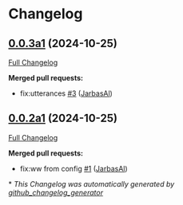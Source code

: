 # Changelog

## [0.0.3a1](https://github.com/TigreGotico/ovos-simple-listener/tree/0.0.3a1) (2024-10-25)

[Full Changelog](https://github.com/TigreGotico/ovos-simple-listener/compare/0.0.2a1...0.0.3a1)

**Merged pull requests:**

- fix:utterances [\#3](https://github.com/TigreGotico/ovos-simple-listener/pull/3) ([JarbasAl](https://github.com/JarbasAl))

## [0.0.2a1](https://github.com/TigreGotico/ovos-simple-listener/tree/0.0.2a1) (2024-10-25)

[Full Changelog](https://github.com/TigreGotico/ovos-simple-listener/compare/0.0.1...0.0.2a1)

**Merged pull requests:**

- fix:ww from config [\#1](https://github.com/TigreGotico/ovos-simple-listener/pull/1) ([JarbasAl](https://github.com/JarbasAl))



\* *This Changelog was automatically generated by [github_changelog_generator](https://github.com/github-changelog-generator/github-changelog-generator)*
